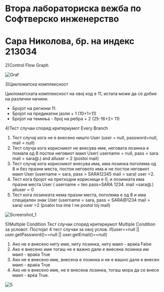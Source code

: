 # Втора лабораториска вежба по Софтверско инженерство


# Сара Николова, бр. на индекс 213034


2)Control Flow Graph

![Graf](https://github.com/SaraNikolova4/SE/assets/126294104/4d056b45-9c19-4310-87d7-4c60eb3dc549)


3)Цикломатска комплексност

Цикломатската комплексност на овој код е 11, истата може да се добие на различни начини.

* Бројот на региони 11.
* Бројот на предикатни јазли + 1 (10+1=11)
* Бројот на темиња - број на ребра + 2 (25-16+2= 11)


4)Тест случаи според критериумот Every Branch
1. Тест случај кога не е внесено ништо User (user = null, password=null, mail = null)
2. Тест случја кога корисникот не внесува име, неговата лозинка е помала од 8 постои неговиот маил User( username = null, pass = sara mail = sara@.) and alluser = 2 (postoi mail)
3. Тест случај кога корисникот внесува има, има лозинка поголема од 8 и без празни места, постои неговото има и не постои неговиот маил User (username = sara, pass = SARA12345 mail = sara) user =2.
4. Тест кога бројот на претходни корисници е 0, и лозинката има празни места User ( username = teo pass=SARA 1234. mail =sara@.) alluser = 0
5. Тест кога лозинката нема празни места, поголема е од 8 и има специјален знак User (username = sara, pass = SARA@1234 mail = sara) user =2 (poatoi toa ime I ne postoi toj mail)

![Screenshot_1](https://github.com/SaraNikolova4/SE/assets/126294104/26901f46-f109-4bd4-95c5-693e686a57b6)



5)Multiple Condition Тест случаи според критериумот Multiple Condition за условот. Постојат 4 тест случаи за овој услов.
if(user==null || user.getPassword()==null || user.getEmail()==null)

1. Ако не е внесено ниту име, ниту лозинка, ниту маил - враќа False
2. Ако е внесено име тогаш не е важно дали е внесена лозинка им маил - враќа True
3. Aко не е внесено име, внесена е лозинка и не е вашно дали е внесен маил - враќа True
4. Aко не е внесено име, не е внесена лозинка, тогаш мора да се внесе маил - врќа True.

![5](https://github.com/SaraNikolova4/SE/assets/126294104/d4a62e9e-b201-4d01-a834-bd6d4c130a58)
